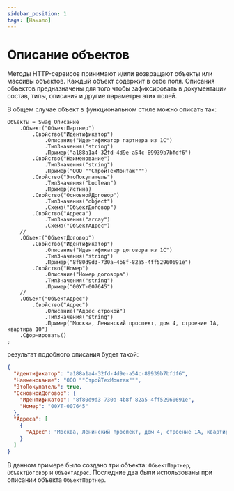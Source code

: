 ```yaml
---
sidebar_position: 1
tags: [Начало]
---
```


# Описание объектов

Методы HTTP-сервисов принимают и/или возвращают объекты или массивы объектов. Каждый объект содержит в себе поля. Описания объектов предназначены для того чтобы зафиксировать в документации состав, типы, описания и другие параметры этих полей.

В общем случае объект в функциональном стиле можно описать так:

```bsl
Объекты = Swag_Описание
	.Объект("ОбъектПартнер")
		.Свойство("Идентификатор")
			.Описание("Идентификатор партнера из 1С")
			.ТипЗначения("string")
			.Пример("a188a1a4-32fd-4d9e-a54c-89939b7bfdf6")
		.Свойство("Наименование")
			.ТипЗначения("string")
			.Пример("ООО ""СтройТехМонтаж""")
		.Свойство("ЭтоПокупатель")
			.ТипЗначения("boolean")
			.Пример(Истина)
		.Свойство("ОсновнойДоговор")
			.ТипЗначения("object")
			.Схема("ОбъектДоговор")
		.Свойство("Адреса")
			.ТипЗначения("array")
			.Схема("ОбъектАдрес")
	//
	.Объект("ОбъектДоговор")
		.Свойство("Идентификатор")
			.Описание("Идентификатор договора из 1С")
			.ТипЗначения("string")
			.Пример("8f80d9d3-730a-4b8f-82a5-4ff52960691e")
		.Свойство("Номер")
			.Описание("Номер договора")
			.ТипЗначения("string")
			.Пример("00УТ-007645")
	//
	.Объект("ОбъектАдрес")
		.Свойство("Адрес")
			.Описание("Адрес строкой")
			.ТипЗначения("string")
			.Пример("Москва, Ленинский проспект, дом 4, строение 1А, квартира 10")
	.Сформировать()
;
```
результат подобного описания будет такой:
```json
{
  "Идентификатор": "a188a1a4-32fd-4d9e-a54c-89939b7bfdf6",
  "Наименование": "ООО ""СтройТехМонтаж""",
  "ЭтоПокупатель": true,
  "ОсновнойДоговор": {
    "Идентификатор": "8f80d9d3-730a-4b8f-82a5-4ff52960691e",
    "Номер": "00УТ-007645"
  },
  "Адреса": [
    {
      "Адрес": "Москва, Ленинский проспект, дом 4, строение 1А, квартира 10"
    }
  ]
}
```
В данном примере было создано три объекта: ```ОбъектПартнер```, ```ОбъектДоговор``` и ```ОбъектАдрес```. Последние два были использованы при описании объекта ```ОбъектПартнер```.
